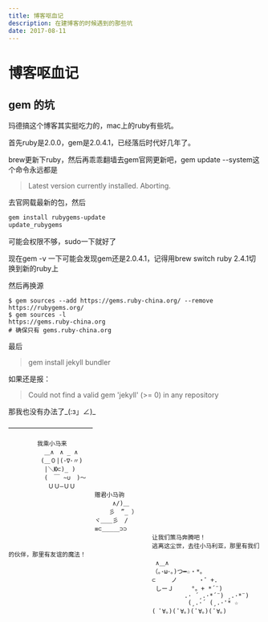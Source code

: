 ```yaml
---
title: 博客呕血记
description: 在建博客的时候遇到的那些坑
date: 2017-08-11
---
```


# 博客呕血记

## gem 的坑

玛德搞这个博客其实挺吃力的，mac上的ruby有些坑。

首先ruby是2.0.0，gem是2.0.4.1，已经落后时代好几年了。

brew更新下ruby，然后再乖乖翻墙去gem官网更新吧，gem update --system这个命令永远都是

> Latest version currently installed. Aborting.

去官网载最新的包，然后

```sh
gem install rubygems-update
update_rubygems  
```

可能会权限不够，sudo一下就好了

现在gem -v 一下可能会发现gem还是2.0.4.1，记得用brew switch ruby 2.4.1切换到新的ruby上

然后再换源

```
$ gem sources --add https://gems.ruby-china.org/ --remove https://rubygems.org/
$ gem sources -l
https://gems.ruby-china.org
# 确保只有 gems.ruby-china.org
```

最后

> gem install jekyll bundler

如果还是报：

> Could not find a valid gem 'jekyll' (>= 0) in any repository

那我也没有办法了_(:з」∠)_



————————————

```
        我乘小马来
          ＿∧　∧ _ ∧
         (＿０|(･∇･〃)
          |＼Ю⊂)_ )
          (　￣ ~∪　)～
           ＵＵ—ＵＵ
                        赠君小马驹
                             ∧/)＿
                            彡　”_ ）
                        ヾ＿＿彡　/
                        ≡⊂＿＿＿⊃⊃
                                        让我们策马奔腾吧！
                                        逃离这尘世，去往小马利亚，那里有我们的伙伴，那里有友谊的魔法！
                                         ∧＿∧　
                                        （｡･ω･｡)つ━☆・*。
                                        ⊂　　 ノ 　　　・゜+.
                                         しーＪ　　　°。+ *´¨)
                                                 .· ´¸.·*´¨) ¸.·*¨)
                                                  (¸.·´ (¸.·'* ☆
                                        ( ﾟ∀。)( ﾟ∀。)( ﾟ∀。)( ﾟ∀。)
```